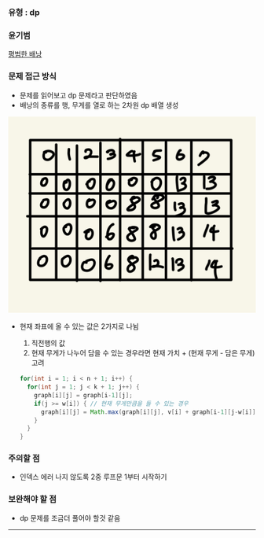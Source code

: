 ### 유형 : dp
### 윤기범
[평범한 배낭](https://www.acmicpc.net/problem/12865)

### 문제 접근 방식
  - 문제를 읽어보고 dp 문제라고 판단하였음
  - 배낭의 종류를 행, 무게를 열로 하는 2차원 dp 배열 생성
  <img src = "4주차/src/1.png">
  
  - 현재 좌표에 올 수 있는 값은 2가지로 나뉨 
    <ol>
      <li> 직전행의 값
      <li> 현재 무게가 나누어 담을 수 있는 경우라면 현재 가치 + (현재 무게 - 담은 무게) 고려
    </ol>
    
    ```Java
    for(int i = 1; i < n + 1; i++) {
      for(int j = 1; j < k + 1; j++) {
        graph[i][j] = graph[i-1][j];
        if(j >= w[i]) { // 현재 무게만큼을 들 수 있는 경우
          graph[i][j] = Math.max(graph[i][j], v[i] + graph[i-1][j-w[i]]);
        }
      }
    }
    ```

### 주의할 점
  - 인덱스 에러 나지 않도록 2중 루프문 1부터 시작하기

### 보완해야 할 점
  - dp 문제를 조금더 풀어야 할것 같음

<hr>
